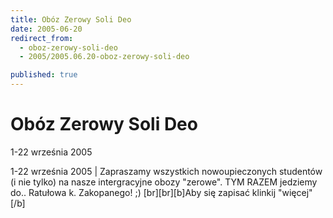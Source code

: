 ```yaml
---
title: Obóz Zerowy Soli Deo
date: 2005-06-20
redirect_from: 
  - oboz-zerowy-soli-deo
  - 2005/2005.06.20-oboz-zerowy-soli-deo

published: true
---
```




# Obóz Zerowy Soli Deo

<time>1-22 września 2005</time>

1-22 września 2005 | Zapraszamy wszystkich nowoupieczonych studentów (i nie tylko) na nasze intergracyjne obozy "zerowe". TYM RAZEM jedziemy do.. Ratułowa k. Zakopanego! ;) [br][br][b]Aby się zapisać klinkij "więcej"[/b]

<!--CONTENT FROM OLD SERVER (jos before 2013): 1-22 września 2005 | Zapraszamy wszystkich nowoupieczonych studentów (i nie tylko) na nasze intergracyjne obozy "zerowe". TYM RAZEM jedziemy do.. Ratułowa k. Zakopanego! ;) [br][br][b]Aby się zapisać klinkij "więcej"[/b]
-->

<!--{{json:{"created_date":"2005-06-20 17:00:16","publish_down":"0000-00-00 00:00:00","id":"245"}}}-->